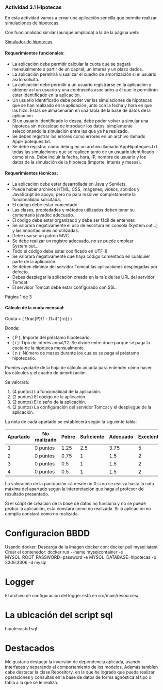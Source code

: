 ### Actividad 3.1 Hipotecas

En esta actividad vamos a crear una aplicación sencilla que permite realizar simulaciones de hipotecas.

Con funcionalidad similar (aunque ampliada) a la de la página web:

[Simulador de hipotecas](https://www.abanfin.com/?tit=simulador-de-hipotecas-cuota-y-cuadro-de-amortizacion-&name=Simuladores&fid=cf0bcar)

#### Requerimientos funcionales:
- La aplicación debe permitir calcular la cuota que se pagará mensualmente a partir de un capital, un interés y un plazo dados.
- La aplicación permitirá visualizar el cuadro de amortización si el usuario así lo solicita.
- La aplicación debe permitir a un usuario registrarse en la aplicación y obtener así un usuario y una contraseña asociados a él que le permitirán estar identificado en la aplicación.
- Un usuario identificado debe poder ver las simulaciones de hipotecas que se han realizado en la aplicación junto con la fecha y hora en que las hizo. Estas se almacenarán en una tabla de la base de datos de la aplicación.
- Si un usuario identificado lo desea, debe poder volver a simular una hipoteca sin necesidad de introducir los datos, simplemente seleccionando la simulación entre las que ya ha realizado.
- Se deben registrar los errores como errores en un archivo llamado AppHipoteques.txt.
- Se debe registrar como debug en un archivo llamado AppHipoteques.txt todas las simulaciones que se realicen tanto de un usuario identificado como si no. Debe incluir la fecha, hora, IP, nombre de usuario y los datos de la simulación de la hipoteca (importe, interés y meses).

#### Requerimientos técnicos:
- La aplicación debe estar desarrollada en Java y Servlets.
- Puede haber archivos HTML, CSS, imágenes, vídeos, sonidos y JavaScript de apoyo, pero no para resolver completamente la funcionalidad solicitada.
- El código debe estar comentado.
- Las clases, propiedades y métodos utilizados deben tener su comentario javadoc adecuado.
- El código debe estar organizado y debe ser fácil de entender.
- Se valorará negativamente el uso de escritura en consola (System.out...) y las importaciones no utilizadas.
- Debe usarse un patrón MVC.
- Se debe realizar un registro adecuado, no se puede emplear System.out...
- Todo el código debe estar codificado en UTF-8.
- Se valorará negativamente que haya código comentado en cualquier parte de la aplicación.
- Se deben eliminar del servidor Tomcat las aplicaciones desplegadas por defecto.
- Debes desplegar la aplicación creada en la raíz de las URL del servidor Tomcat.
- El servidor Tomcat debe estar configurado con SSL.

Página 1 de 3

#### Cálculo de la cuota mensual:

Cuota = \( \frac{P}{1 - (1+i)^{-n}} \)

Donde:
- \( P \): Importe del préstamo hipotecario.
- \( i \): Tipo de interés anual/12. Se divide entre doce porque se paga la cuota de la hipoteca mensualmente.
- \( n \): Número de meses durante los cuales se paga el préstamo hipotecario.

Puedes ayudarte de la hoja de cálculo adjunta para entender cómo hacer los cálculos y el cuadro de amortización.

Se valorará:
1. (4 puntos) La funcionalidad de la aplicación.
2. (2 puntos) El código de la aplicación.
3. (2 puntos) El diseño de la aplicación.
4. (2 puntos) La configuración del servidor Tomcat y el despliegue de la aplicación.

La nota de cada apartado se establecerá según la siguiente tabla:

| Apartado | No realizado | Pobre | Suficiente | Adecuado | Excelente |
|----------|---------------|-------|------------|----------|-----------|
| 1        | 0 puntos      | 1.25  | 2.5        | 3.75     | 5         |
| 2        | 0 puntos      | 0.75  | 1          | 1.5      | 2         |
| 3        | 0 puntos      | 0.5   | 1          | 1.5      | 2         |
| 4        | 0 puntos      | 0.5   | 1          | 1.5      | 2         |

La valoración de la puntuación irá desde un 0 si no se realiza hasta la nota máxima del apartado según la interpretación que haga el profesor del resultado presentado.

Si el script de creación de la base de datos no funciona y no se puede probar la aplicación, esta constará como no realizada. Si la aplicación no compila constará como no realizada.


# Configuracion BBDD

Usando docker:
Descarga de la imagen docker con: docker pull mysql:latest
Crear el contenedor: docker run --name mysqlcontainer -e MYSQL_ROOT_PASSWORD=password -e MYSQL_DATABASE=hipotecas -p 3306:3306 -d mysql


# Logger

El archivo de configuración del logger está en src/main/resources/


# La ubicación del script sql

hipotecasbd.sql

# Destacados

Me gustaría destacar la inversión de dependencia aplicada, usando interfaces y separando el comportamiento de los modelos.
Además tambíen cabe destacar la clase Repository, en la que he logrado que pueda realizar operaciones y consultas en la base de datos de forma agnóstica al tipo o tabla a la que se le realiza.
